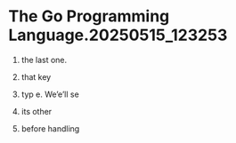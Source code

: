 # The Go Programming Language.20250515_123253

1. the last one. 

2. that key 

3. typ e. We’e’ll se

4. its other 

5. before handling 

